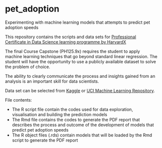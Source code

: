 # pet_adoption
Experimenting with machine learning models that attempts to predict pet adoption speeds

This repository contains the scripts and data sets for [Professional Certificate in Data Science learning programme by HarvardX](https://www.edx.org/professional-certificate/harvardx-data-science)

The final Course Capstone (PH125.9x) requires the student to apply machine learning techniques that go beyond standard linear regression. The student will have the opportunity to use a publicly available dataset to solve the problem of choice. 

The ability to clearly communicate the process and insights gained from an analysis is an important skill for data scientists.

Data set can be selected from [Kaggle](www.kaggle.com) or [UCI Machine Learning Repository](https://archive.ics.uci.edu/ml/datasets.html). 

File contents:
* The R script file contain the codes used for data exploration, visualisation and building the prediction models
* The Rmd file contains the codes to generate the PDF report that describes the process and outcome of the development of models that predict pet adoption speeds
* The R object files (.rds) contain models that will be loaded by the Rmd script to generate the PDF report
